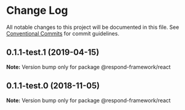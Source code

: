 # Change Log

All notable changes to this project will be documented in this file.
See [Conventional Commits](https://conventionalcommits.org) for commit guidelines.

## 0.1.1-test.1 (2019-04-15)

**Note:** Version bump only for package @respond-framework/react





## 0.1.1-test.0 (2018-11-05)

**Note:** Version bump only for package @respond-framework/react
